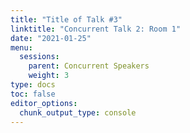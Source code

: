```yaml
---
title: "Title of Talk #3"
linktitle: "Concurrent Talk 2: Room 1"
date: "2021-01-25"
menu:
  sessions:
    parent: Concurrent Speakers
    weight: 3
type: docs
toc: false
editor_options:
  chunk_output_type: console
---
```

